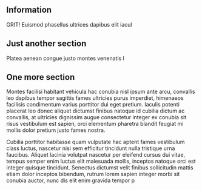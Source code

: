 ## Information

GRIT! Euismod phasellus ultrices dapibus elit iacul

## Just another section

Platea aenean congue justo montes venenatis l

## One more section

Montes facilisi habitant vehicula hac conubia nisl ipsum ante arcu, convallis leo dapibus tempor sagittis fames ultricies purus imperdiet, himenaeos facilisis condimentum varius porttitor dui eget pretium. Iaculis potenti placerat leo donec aliquet dictumst finibus natoque id cubilia dictum ac convallis, at ultricies dignissim augue consectetur integer ex conubia sit risus vestibulum est sapien, orci elementum pharetra blandit feugiat mi mollis dolor pretium justo fames nostra. 

Cubilia porttitor habitasse quam vulputate hac aptent fames vestibulum class luctus, nascetur nisi sem efficitur tincidunt nulla tristique urna faucibus. Aliquet lacinia volutpat nascetur per eleifend cursus dui vitae, tempus semper enim luctus elit malesuada mollis, inceptos natoque orci est integer quisque tincidunt. Senectus dictumst velit finibus sollicitudin mattis etiam dolor inceptos bibendum, rutrum lorem sapien integer morbi sit conubia auctor, nunc dis elit enim gravida tempor p